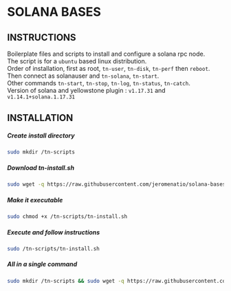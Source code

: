 # SOLANA BASES

## INSTRUCTIONS

Boilerplate files and scripts to install and configure a solana rpc node. \
The script is for a `ubuntu` based linux distribution.\
Order of installation, first as root, `tn-user`, `tn-disk`, `tn-perf` then `reboot`. \
Then connect as solanauser and `tn-solana`, `tn-start`. \
Other commands `tn-start`, `tn-stop`, `tn-log`, `tn-status`, `tn-catch`. \
Version of solana and yellowstone plugin : `v1.17.31` and `v1.14.1+solana.1.17.31`

## INSTALLATION

##### Create install directory
```bash
sudo mkdir /tn-scripts
```

##### Download tn-install.sh
```bash
sudo wget -q https://raw.githubusercontent.com/jeromenatio/solana-bases/main/tn-install.sh -O /tn-scripts/tn-install.sh
```

##### Make it executable
```bash
sudo chmod +x /tn-scripts/tn-install.sh
```

##### Execute and follow instructions
```bash
sudo /tn-scripts/tn-install.sh
```

##### All in a single command
```bash
sudo mkdir /tn-scripts && sudo wget -q https://raw.githubusercontent.com/jeromenatio/solana-bases/main/tn-install.sh -O /tn-scripts/tn-install.sh && sudo chmod +x /tn-scripts/tn-install.sh && sudo /tn-scripts/tn-install.sh
```